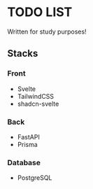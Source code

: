# TODO LIST
Written for study purposes!
## Stacks
### Front
- Svelte
- TailwindCSS
- shadcn-svelte
### Back
- FastAPI
- Prisma
### Database
- PostgreSQL
